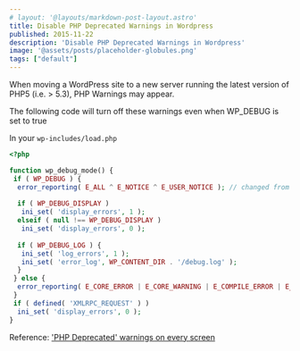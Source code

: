 ```yaml
---
# layout: '@layouts/markdown-post-layout.astro'
title: Disable PHP Deprecated Warnings in Wordpress
published: 2015-11-22
description: 'Disable PHP Deprecated Warnings in Wordpress'
image: '@assets/posts/placeholder-globules.png'
tags: ["default"]
---
```


When moving a WordPress site to a new server running the latest version of PHP5 (i.e. > 5.3), PHP Warnings may appear.

The following code will turn off these warnings even when WP_DEBUG is set to true

In your `wp-includes/load.php`

```php
<?php

function wp_debug_mode() {
 if ( WP_DEBUG ) {
  error_reporting( E_ALL ^ E_NOTICE ^ E_USER_NOTICE ); // changed from error_reporting( E_ALL );
 
  if ( WP_DEBUG_DISPLAY )
   ini_set( 'display_errors', 1 );
  elseif ( null !== WP_DEBUG_DISPLAY )
   ini_set( 'display_errors', 0 );
 
  if ( WP_DEBUG_LOG ) {
   ini_set( 'log_errors', 1 );
   ini_set( 'error_log', WP_CONTENT_DIR . '/debug.log' );
  }
 } else {
  error_reporting( E_CORE_ERROR | E_CORE_WARNING | E_COMPILE_ERROR | E_ERROR | E_WARNING | E_PARSE | E_USER_ERROR | E_USER_WARNING | E_RECOVERABLE_ERROR );
 }
 if ( defined( 'XMLRPC_REQUEST' ) )
  ini_set( 'display_errors', 0 );
}
```

Reference:
['PHP Deprecated' warnings on every screen](https://wordpress.org/support/topic/php-deprecated-warnings-on-every-screen)
